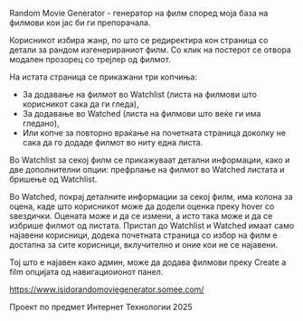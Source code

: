 Random Movie Generator - генератор на филм според моја база на филмови кои јас би ги препорачала.

Корисникот избира жанр, по што се редиректира кон страница со детали за рандом изгенерираниот филм. Со клик на постерот се отвора модален прозорец со трејлер од филмот.

На истата страница се прикажани три копчиња:
 - За додавање на филмот во Watchlist (листа на филмови што корисникот сака да ги гледа),
 - За додавање во Watched (листа на филмови што веќе ги има гледано),
 - Или копче за повторно враќање на почетната страница доколку не сака да го додаде филмот во ниту една листа.

Во Watchlist за секој филм се прикажуваат детални информации, како и две дополнителни опции: префрлање на филмот во Watched листата и бришење од Watchlist.

Во Watched, покрај деталните информации за секој филм, има колона за оцена, каде што корисникот може да додели оценка преку hover со ѕвездички. Оцената може и да се измени, а исто така може и да се избрише филмот од листата.
Пристап до Watchlist и Watched имаат само најавени корисници, додека почетната страница со избор на филм е достапна за сите корисници, вклучително и оние кои не се најавени.

Тој што е најавен како админ, може да додава филмови преку Create a film опцијата од навигациоионот панел.

https://www.isidorandomoviegenerator.somee.com/

Проект по предмет Интернет Технологии 2025
